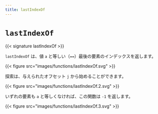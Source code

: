 ```yaml
---
title: lastIndexOf
---
```


# `lastIndexOf`

{{< signature lastIndexOf >}}

`lastIndexOf` は、値 `a` と等しい（`==`）最後の要素のインデックスを返します。

{{< figure src="images/functions/lastIndexOf.svg" >}}

探索は、与えられたオフセット `j` から始めることができます。

{{< figure src="images/functions/lastIndexOf.2.svg" >}}

いずれの要素も `a` と等しくなければ、この関数は `-1` を返します。

{{< figure src="images/functions/lastIndexOf.3.svg" >}}
